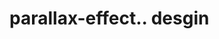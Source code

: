 # parallax-effect.. desgin                                                                                                                                                                                                                                                                                                                                                                                                                                                                                                                                                                                                                                                                       
